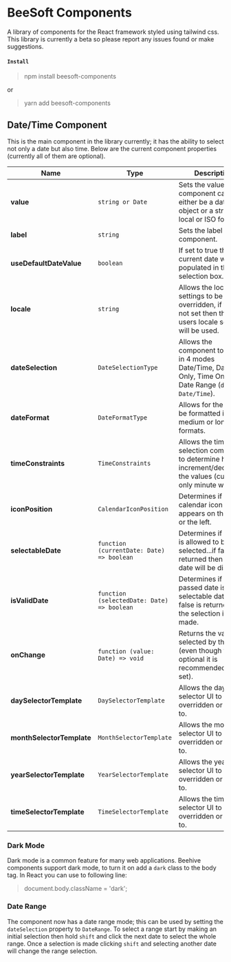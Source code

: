 # BeeSoft Components

A library of components for the React framework styled using tailwind css. This library is currently a beta so please report any issues found or make suggestions.

#### `Install`
> npm install beesoft-components

or

> yarn add beesoft-components

## Date/Time Component

This is the main component in the library currently; it has the ability to select not only a date but also time. Below are the current component properties (currently all of them are optional). 

| Name        | Type       | Description |
| ----------- | ---------- | ----------- |
| **value** | `string or Date` | Sets the value of the component can either be a date object or a string in a local or ISO format. |
| **label** | `string` | Sets the label for the component. |
| **useDefaultDateValue** | `boolean` | If set to true then the current date will be populated in the selection box. |
| **locale** | `string` | Allows the locale settings to be overridden, if this is not set then the users locale settings will be used. |
| **dateSelection** | `DateSelectionType` | Allows the component to be set in 4 modes Date/Time, Date Only, Time Only and Date Range (`default Date/Time`). |
| **dateFormat** | `DateFormatType` | Allows for the date to be formatted in short, medium or long formats. |
| **timeConstraints** | `TimeConstraints` | Allows the time selection component to determine how the increment/decrement the values (currently only minute works). |
| **iconPosition** | `CalendarIconPosition` | Determines if the calendar icon appears on the right or the left. |
| **selectableDate** | `function (currentDate: Date) => boolean` | Determines if a date is allowed to be selected...if false is returned then the date will be disabled. |
| **isValidDate** | `function (selectedDate: Date) => boolean` | Determines if the passed date is a valid selectable date...if false is returned then the selection isn't made. |
| **onChange** | `function (value: Date) => void` | Returns the value selected by the user (even though this optional it is recommended to be set). |
| **daySelectorTemplate** | `DaySelectorTemplate` | Allows the day selector UI to be overridden or added to. |
| **monthSelectorTemplate** | `MonthSelectorTemplate` | Allows the month selector UI to be overridden or added to. |
| **yearSelectorTemplate** | `YearSelectorTemplate` | Allows the year selector UI to be overridden or added to. |
| **timeSelectorTemplate** | `TimeSelectorTemplate` | Allows the time selector UI to be overridden or added to. |

### Dark Mode

Dark mode is a common feature for many web applications. Beehive components support dark mode, to turn it on add a `dark` class to the body tag. In React you can use to following line:

> document.body.className = 'dark';

### Date Range

The component now has a date range mode; this can be used by setting the `dateSelection` property to `DateRange`. To select a range start by making an initial selection then hold `shift` and click the next date to select the whole range. Once a selection is made clicking `shift` and selecting another date will change the range selection.
